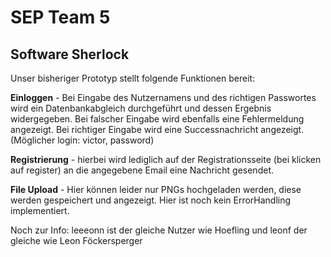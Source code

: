 # SEP Team 5
## Software Sherlock

Unser bisheriger Prototyp stellt folgende Funktionen bereit:

**Einloggen** - Bei Eingabe des Nutzernamens und des richtigen
Passwortes wird ein Datenbankabgleich durchgeführt und dessen
Ergebnis widergegeben. Bei falscher Eingabe wird ebenfalls eine
Fehlermeldung angezeigt. Bei richtiger Eingabe wird eine
Successnachricht angezeigt. (Möglicher login: victor, password)

**Registrierung** - hierbei wird lediglich auf der
Registrationsseite (bei klicken auf register) an die angegebene
Email eine Nachricht gesendet.

**File Upload** - Hier können leider nur PNGs hochgeladen werden,
diese werden gespeichert und angezeigt. Hier ist noch kein
ErrorHandling implementiert.

Noch zur Info: leeeonn ist der gleiche Nutzer wie Hoefling und
leonf der gleiche wie Leon Föckersperger
